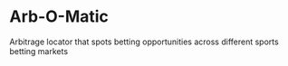# Arb-O-Matic
Arbitrage locator that spots betting opportunities across different sports betting markets
